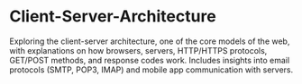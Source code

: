 # Client-Server-Architecture
Exploring the client-server architecture, one of the core models of the web, with explanations on how browsers, servers, HTTP/HTTPS protocols, GET/POST methods, and response codes work. Includes insights into email protocols (SMTP, POP3, IMAP) and mobile app communication with servers.
